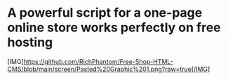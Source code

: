 # A powerful script for a one-page online store works perfectly on free hosting


[IMG]https://github.com/RichPhantom/Free-Shop-HTML-CMS/blob/main/screen/Pasted%20Graphic%201.png?raw=true[/IMG]

